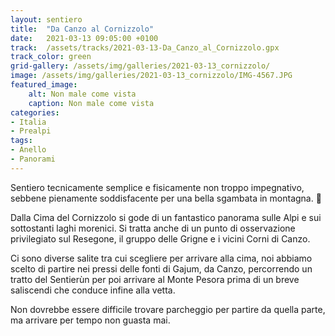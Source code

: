 ```yaml
---
layout: sentiero
title:  "Da Canzo al Cornizzolo"
date:   2021-03-13 09:05:00 +0100
track:  /assets/tracks/2021-03-13-Da_Canzo_al_Cornizzolo.gpx
track_color: green
grid-gallery: /assets/img/galleries/2021-03-13_cornizzolo/
image: /assets/img/galleries/2021-03-13_cornizzolo/IMG-4567.JPG
featured_image:
    alt: Non male come vista
    caption: Non male come vista
categories:
- Italia
- Prealpi 
tags:
- Anello
- Panorami
---
```


Sentiero tecnicamente semplice e fisicamente non troppo impegnativo, sebbene pienamente soddisfacente per una bella sgambata in montagna. :running:

Dalla Cima del Cornizzolo si gode di un fantastico panorama sulle Alpi e sui sottostanti laghi morenici. 
Si tratta anche di un punto di osservazione privilegiato sul Resegone, il gruppo delle Grigne e i vicini Corni di Canzo.

Ci sono diverse salite tra cui scegliere per arrivare alla cima, noi abbiamo scelto di partire nei pressi delle fonti di Gajum, da Canzo, 
percorrendo un tratto del Sentierùn per poi arrivare al Monte Pesora prima di un breve saliscendi che conduce infine alla vetta.

Non dovrebbe essere difficile trovare parcheggio per partire da quella parte, ma arrivare per tempo non guasta mai.